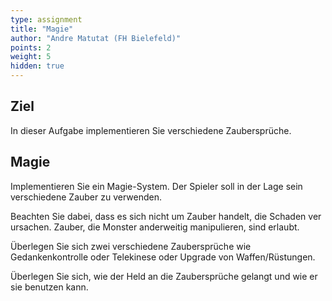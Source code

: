 ```yaml
---
type: assignment
title: "Magie"
author: "Andre Matutat (FH Bielefeld)"
points: 2
weight: 5
hidden: true
---
```


## Ziel

In dieser Aufgabe implementieren Sie verschiedene Zaubersprüche.

## Magie

Implementieren Sie ein Magie-System. Der Spieler soll in der Lage sein verschiedene Zauber zu verwenden.

Beachten Sie dabei, dass es sich nicht um Zauber handelt, die Schaden verursachen. Zauber, die Monster anderweitig manipulieren, sind erlaubt.  

Überlegen Sie sich zwei verschiedene Zaubersprüche wie Gedankenkontrolle oder Telekinese oder Upgrade von Waffen/Rüstungen.

Überlegen Sie sich, wie der Held an die Zaubersprüche gelangt und wie er sie benutzen kann.


